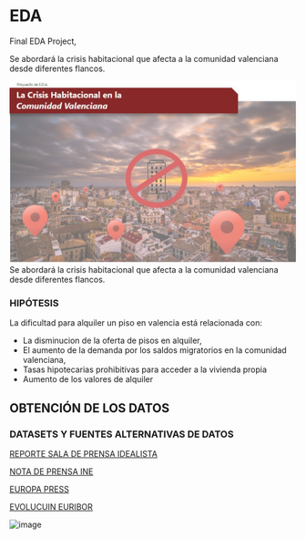 # EDA
 Final EDA Project, 
 

 Se abordará la crisis habitacional que afecta a la comunidad valenciana desde diferentes flancos.
 
![image](https://github.com/damsoler/EDA/blob/main/portada.jpg?raw=true)
Se abordará la crisis habitacional que afecta a la comunidad valenciana desde diferentes flancos.

### HIPÓTESIS
La dificultad para alquiler un piso en valencia está relacionada con:
- La disminucion de la oferta de pisos en alquiler,
- El aumento de la demanda por los saldos migratorios en la comunidad valenciana,
- Tasas hipotecarias prohibitivas para acceder a la vivienda propia
- Aumento de los valores de alquiler 

## OBTENCIÓN DE LOS DATOS
### DATASETS Y FUENTES ALTERNATIVAS DE DATOS
[REPORTE SALA DE PRENSA IDEALISTA ](Https://www.idealista.com/sala-de-prensa/informes-precio-vivienda/alquiler/comunitat-valenciana/report/) <br>

[NOTA DE PRENSA INE ](https://ine.es/prensa/cp_e2022_p.pdf) <br>

[EUROPA PRESS ](https://www.epdata.es/datos/poblacion-inmigrantes-emigrantes-otros-datos-habitantes-cada-comunidad-autonoma/2/comunidad-valenciana/299)<br>

[EVOLUCUIN EURIBOR ](https://www.epdata.es/variacion-mensual-euribor-ultimos-24-meses/0ac73426-79a0-40c1-873f-44befbd9a576)

![image](https://github.com/damsoler/EDA/blob/main/EDA%20mobile%20-%20Power%20BI%20%E2%80%94%20Mozilla%20Firefox%202023-01-31%2016-46-46.gif?raw=true)
